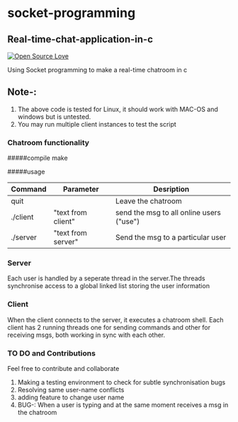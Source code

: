# socket-programming
## Real-time-chat-application-in-c
[![Open Source Love](https://img.shields.io/badge/Open%20Source-%E2%9D%A4-red.svg)](https://github.com/thuanln07/socket-programming)

Using Socket programming to make a real-time chatroom in c 

## Note-: 
1.  The above code is tested for Linux, it should work with MAC-OS and windows but is untested. 
2. You may run multiple client instances to test the script

### Chatroom functionality
#####compile
    make

#####usage


| Command       | Parameter             | Desription                          |
| ------------- | --------------------- | ----------------------------------- |
| quit          |                       | Leave the chatroom                  |
| ./client           |  "text from client"               | send the msg to all online users ("use")    |
| ./server           |   "text from server"         | Send the msg to a particular user              |

### Server
Each user is handled by a seperate thread in the server.The threads synchronise access to a global linked list 
storing the user information

### Client
When the client connects to the server, it executes a chatroom shell. Each client has 2 running threads one for sending commands and other for receiving msgs, both working in sync with each other.

### TO DO and Contributions
Feel free to contribute and collaborate 
1. Making a testing environment to check for subtle synchronisation bugs
2. Resolving same user-name conflicts
3. adding feature to change user name
4. BUG-: When a user is typing and at the same moment receives a msg in the chatroom
